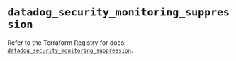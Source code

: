 # `datadog_security_monitoring_suppression`

Refer to the Terraform Registry for docs: [`datadog_security_monitoring_suppression`](https://registry.terraform.io/providers/datadog/datadog/3.52.1/docs/resources/security_monitoring_suppression).
